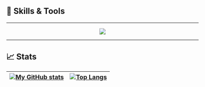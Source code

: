 
## 🚀 Skills & Tools
---

<p align="center">
    <a href="https://skillicons.dev">
        <img src="https://skillicons.dev/icons?i=c,cpp,cmake,css,html,rust,java,js,linux,debian,windows,matlab,powershell,py,scala,latex,discord,github,gitlab,vscode,idea,pycharm,eclipse,anaconda,arduino,blender,godot,unity,visualstudio,raspberrypi,stackoverflow&theme=dark&perline=12" />
  </a>
</p>

---

## 📈 Stats

|[![My GitHub stats](https://github-readme-stats.vercel.app/api?username=Julz124&count_private=true&show_icons=true&theme=dracula)](https://github.com/Julz124/)| [![Top Langs](https://github-readme-stats.vercel.app/api/top-langs/?username=Julz124&theme=dracula&layout=compact)](https://github.com/Julz124/) |
|:--|:--|
